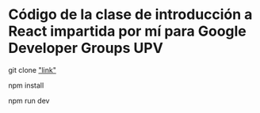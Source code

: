 # Código de la clase de introducción a React impartida por mí para Google Developer Groups UPV


git clone ["link"](https://github.com/Nols05/clase-react-GDG.git)

npm install

npm run dev
